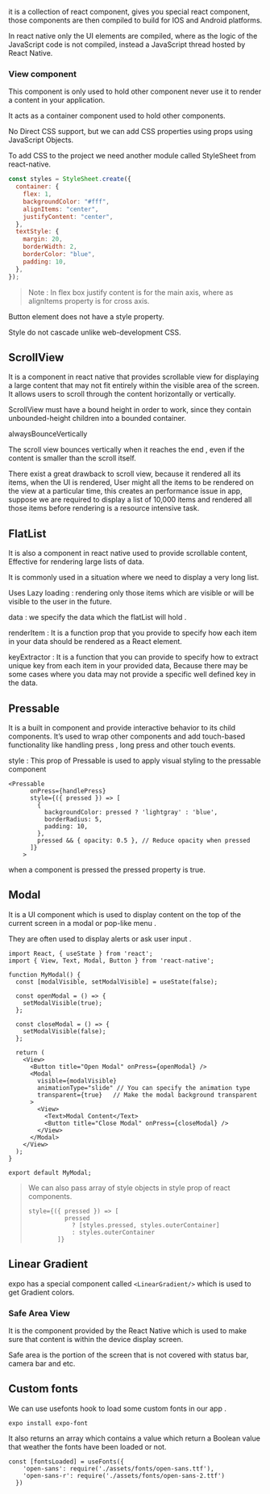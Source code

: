 

it is a collection of react component,  gives you special react component, those components are then compiled to build for IOS and Android platforms. 

In react native only the UI elements are compiled, where as the logic of the JavaScript code is not compiled, instead a JavaScript thread hosted by React Native. 

### View component

This component is only used to hold other component never use it  to render a content in your application. 

It acts as a container component used to hold other components. 

No Direct CSS support, but we can add CSS properties using props using JavaScript Objects. 

To add CSS to the project we need another module called StyleSheet from react-native. 

```jsx
const styles = StyleSheet.create({
  container: {
    flex: 1,
    backgroundColor: "#fff",
    alignItems: "center",
    justifyContent: "center",
  },
  textStyle: {
    margin: 20,
    borderWidth: 2,
    borderColor: "blue",
    padding: 10,
  },
});
```

> Note : In flex box justify content is for the main axis, where as alignItems property is for cross axis.
> 

Button element does not have a style property. 

Style do not cascade unlike web-development CSS.

 

## ScrollView

It is a component in react native that provides scrollable view for displaying a large content that may not fit entirely  within the visible area of the screen. It allows users to scroll through the content horizontally or vertically. 

ScrollView must have a bound height in order to work, since they contain unbounded-height children into a bounded container. 

alwaysBounceVertically

The scroll view bounces vertically when it reaches the end , even if the content is smaller than the scroll itself. 

There exist a great drawback to scroll view, because it rendered all its items, when the UI is rendered, User might all the items to be rendered on the view at a particular time, this creates an performance issue in app, suppose we are required to display a list of 10,000 items and rendered all those items before rendering is a resource intensive task.

## FlatList

It is also a component in react native used to provide scrollable content, Effective for rendering large  lists of data. 

It is commonly used in a situation where we need to display a very long list. 

Uses Lazy loading : rendering only those items which are visible or will be visible to the user in the future. 

data : we specify the data which the flatList will hold . 

renderItem : It is a function prop that you provide to specify how each item in your data should be rendered as a React element. 

keyExtractor : It is a function that you can provide to specify how to extract unique key from each item in your provided data, Because there may be some cases where you data may not provide a specific well defined key in the data. 

## Pressable

It is a built in component and provide interactive behavior to its child components. It’s used to wrap other components and add touch-based functionality like handling press , long press and other touch events. 

style : This prop of Pressable is used to apply visual styling to the pressable component 

```tsx
<Pressable
      onPress={handlePress}
      style={({ pressed }) => [
        {
          backgroundColor: pressed ? 'lightgray' : 'blue',
          borderRadius: 5,
          padding: 10,
        },
        pressed && { opacity: 0.5 }, // Reduce opacity when pressed
      ]}
    >
```

when a component is pressed the pressed property is true. 

## Modal

It is a UI component which is used to display content on the top of the current screen in a modal or pop-like menu . 

They are often used to display alerts or ask user input . 

```tsx
import React, { useState } from 'react';
import { View, Text, Modal, Button } from 'react-native';

function MyModal() {
  const [modalVisible, setModalVisible] = useState(false);

  const openModal = () => {
    setModalVisible(true);
  };

  const closeModal = () => {
    setModalVisible(false);
  };

  return (
    <View>
      <Button title="Open Modal" onPress={openModal} />
      <Modal
        visible={modalVisible}
        animationType="slide" // You can specify the animation type
        transparent={true}   // Make the modal background transparent
      >
        <View>
          <Text>Modal Content</Text>
          <Button title="Close Modal" onPress={closeModal} />
        </View>
      </Modal>
    </View>
  );
}

export default MyModal;
```

> We can also pass array of style objects in style prop of react components.
> 
> 
> ```tsx
> style={({ pressed }) => [
>           pressed
>             ? [styles.pressed, styles.outerContainer]
>             : styles.outerContainer
>         ]}
> ```
> 

## Linear Gradient

expo has a special component called `<LinearGradient/>` which is used to get Gradient colors. 

### Safe Area View

It is the component provided by the React Native which is used to make sure that content is within the device display screen. 

Safe area is the portion of the screen that is not covered with status bar, camera bar and etc. 

## Custom fonts

We can use usefonts hook to load some custom fonts in our app . 

`expo install expo-font` 

It also returns an array which contains a value which return a Boolean value that weather the fonts have been loaded or not. 

```tsx
const [fontsLoaded] = useFonts({
    'open-sans': require('./assets/fonts/open-sans.ttf'),
    'open-sans-r': require('./assets/fonts/open-sans-2.ttf')
  })
```
